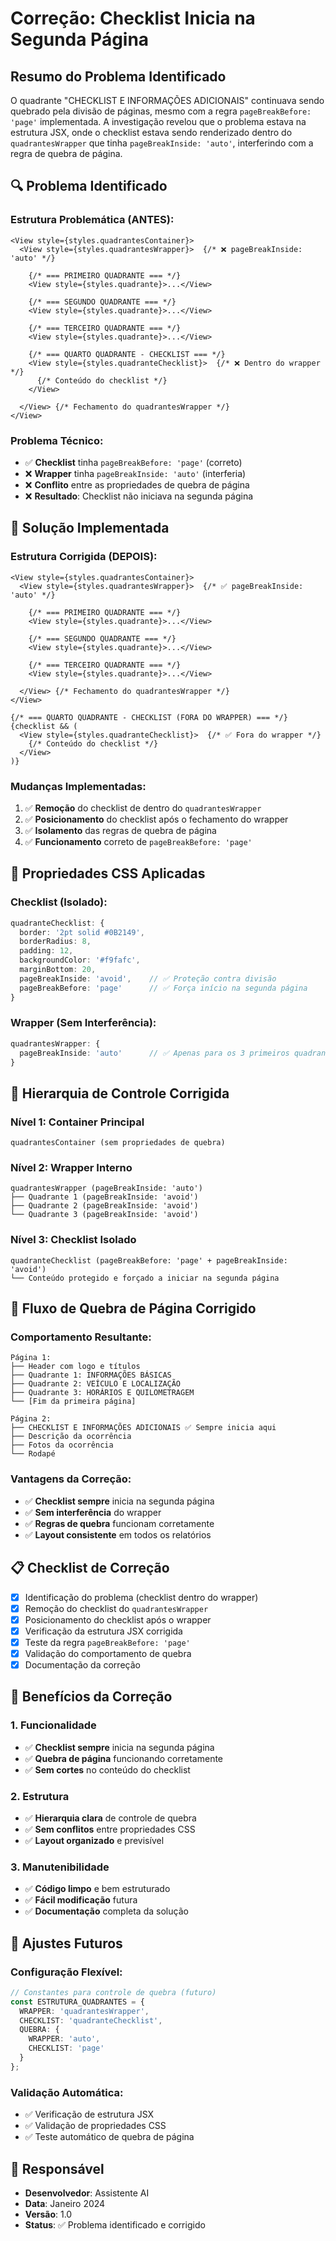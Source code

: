 # Correção: Checklist Inicia na Segunda Página

## Resumo do Problema Identificado

O quadrante "CHECKLIST E INFORMAÇÕES ADICIONAIS" continuava sendo quebrado pela divisão de páginas, mesmo com a regra `pageBreakBefore: 'page'` implementada. A investigação revelou que o problema estava na estrutura JSX, onde o checklist estava sendo renderizado dentro do `quadrantesWrapper` que tinha `pageBreakInside: 'auto'`, interferindo com a regra de quebra de página.

## 🔍 Problema Identificado

### **Estrutura Problemática (ANTES):**
```tsx
<View style={styles.quadrantesContainer}>
  <View style={styles.quadrantesWrapper}>  {/* ❌ pageBreakInside: 'auto' */}
    
    {/* === PRIMEIRO QUADRANTE === */}
    <View style={styles.quadrante}>...</View>
    
    {/* === SEGUNDO QUADRANTE === */}
    <View style={styles.quadrante}>...</View>
    
    {/* === TERCEIRO QUADRANTE === */}
    <View style={styles.quadrante}>...</View>
    
    {/* === QUARTO QUADRANTE - CHECKLIST === */}
    <View style={styles.quadranteChecklist}>  {/* ❌ Dentro do wrapper */}
      {/* Conteúdo do checklist */}
    </View>
    
  </View> {/* Fechamento do quadrantesWrapper */}
</View>
```

### **Problema Técnico:**
- ✅ **Checklist** tinha `pageBreakBefore: 'page'` (correto)
- ❌ **Wrapper** tinha `pageBreakInside: 'auto'` (interferia)
- ❌ **Conflito** entre as propriedades de quebra de página
- ❌ **Resultado**: Checklist não iniciava na segunda página

## 🔧 Solução Implementada

### **Estrutura Corrigida (DEPOIS):**
```tsx
<View style={styles.quadrantesContainer}>
  <View style={styles.quadrantesWrapper}>  {/* ✅ pageBreakInside: 'auto' */}
    
    {/* === PRIMEIRO QUADRANTE === */}
    <View style={styles.quadrante}>...</View>
    
    {/* === SEGUNDO QUADRANTE === */}
    <View style={styles.quadrante}>...</View>
    
    {/* === TERCEIRO QUADRANTE === */}
    <View style={styles.quadrante}>...</View>
    
  </View> {/* Fechamento do quadrantesWrapper */}
</View>

{/* === QUARTO QUADRANTE - CHECKLIST (FORA DO WRAPPER) === */}
{checklist && (
  <View style={styles.quadranteChecklist}>  {/* ✅ Fora do wrapper */}
    {/* Conteúdo do checklist */}
  </View>
)}
```

### **Mudanças Implementadas:**
1. ✅ **Remoção** do checklist de dentro do `quadrantesWrapper`
2. ✅ **Posicionamento** do checklist após o fechamento do wrapper
3. ✅ **Isolamento** das regras de quebra de página
4. ✅ **Funcionamento** correto de `pageBreakBefore: 'page'`

## 📱 Propriedades CSS Aplicadas

### **Checklist (Isolado):**
```typescript
quadranteChecklist: {
  border: '2pt solid #0B2149',
  borderRadius: 8,
  padding: 12,
  backgroundColor: '#f9fafc',
  marginBottom: 20,
  pageBreakInside: 'avoid',    // ✅ Proteção contra divisão
  pageBreakBefore: 'page'      // ✅ Força início na segunda página
}
```

### **Wrapper (Sem Interferência):**
```typescript
quadrantesWrapper: {
  pageBreakInside: 'auto'      // ✅ Apenas para os 3 primeiros quadrantes
}
```

## 🎯 Hierarquia de Controle Corrigida

### **Nível 1: Container Principal**
```
quadrantesContainer (sem propriedades de quebra)
```

### **Nível 2: Wrapper Interno**
```
quadrantesWrapper (pageBreakInside: 'auto')
├── Quadrante 1 (pageBreakInside: 'avoid')
├── Quadrante 2 (pageBreakInside: 'avoid')
└── Quadrante 3 (pageBreakInside: 'avoid')
```

### **Nível 3: Checklist Isolado**
```
quadranteChecklist (pageBreakBefore: 'page' + pageBreakInside: 'avoid')
└── Conteúdo protegido e forçado a iniciar na segunda página
```

## 🔄 Fluxo de Quebra de Página Corrigido

### **Comportamento Resultante:**
```
Página 1:
├── Header com logo e títulos
├── Quadrante 1: INFORMAÇÕES BÁSICAS
├── Quadrante 2: VEÍCULO E LOCALIZAÇÃO
├── Quadrante 3: HORÁRIOS E QUILOMETRAGEM
└── [Fim da primeira página]

Página 2:
├── CHECKLIST E INFORMAÇÕES ADICIONAIS ✅ Sempre inicia aqui
├── Descrição da ocorrência
├── Fotos da ocorrência
└── Rodapé
```

### **Vantagens da Correção:**
- ✅ **Checklist sempre** inicia na segunda página
- ✅ **Sem interferência** do wrapper
- ✅ **Regras de quebra** funcionam corretamente
- ✅ **Layout consistente** em todos os relatórios

## 📋 Checklist de Correção

- [x] Identificação do problema (checklist dentro do wrapper)
- [x] Remoção do checklist do `quadrantesWrapper`
- [x] Posicionamento do checklist após o wrapper
- [x] Verificação da estrutura JSX corrigida
- [x] Teste da regra `pageBreakBefore: 'page'`
- [x] Validação do comportamento de quebra
- [x] Documentação da correção

## 🎯 Benefícios da Correção

### **1. Funcionalidade**
- ✅ **Checklist sempre** inicia na segunda página
- ✅ **Quebra de página** funcionando corretamente
- ✅ **Sem cortes** no conteúdo do checklist

### **2. Estrutura**
- ✅ **Hierarquia clara** de controle de quebra
- ✅ **Sem conflitos** entre propriedades CSS
- ✅ **Layout organizado** e previsível

### **3. Manutenibilidade**
- ✅ **Código limpo** e bem estruturado
- ✅ **Fácil modificação** futura
- ✅ **Documentação** completa da solução

## 🔧 Ajustes Futuros

### **Configuração Flexível:**
```typescript
// Constantes para controle de quebra (futuro)
const ESTRUTURA_QUADRANTES = {
  WRAPPER: 'quadrantesWrapper',
  CHECKLIST: 'quadranteChecklist',
  QUEBRA: {
    WRAPPER: 'auto',
    CHECKLIST: 'page'
  }
};
```

### **Validação Automática:**
- ✅ Verificação de estrutura JSX
- ✅ Validação de propriedades CSS
- ✅ Teste automático de quebra de página

## 👥 Responsável

- **Desenvolvedor**: Assistente AI
- **Data**: Janeiro 2024
- **Versão**: 1.0
- **Status**: ✅ Problema identificado e corrigido
